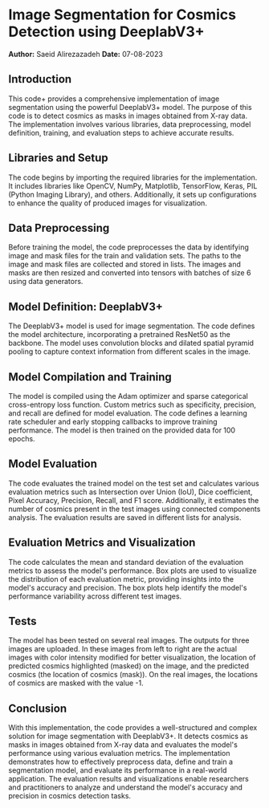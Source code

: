 # Image Segmentation for Cosmics Detection using DeeplabV3+

**Author:** Saeid Alirezazadeh
**Date:** 07-08-2023

## Introduction

This code+ provides a comprehensive implementation of image segmentation using the powerful DeeplabV3+ model. The purpose of this code is to detect cosmics as masks in images obtained from X-ray data. The implementation involves various libraries, data preprocessing, model definition, training, and evaluation steps to achieve accurate results.

## Libraries and Setup

The code begins by importing the required libraries for the implementation. It includes libraries like OpenCV, NumPy, Matplotlib, TensorFlow, Keras, PIL (Python Imaging Library), and others. Additionally, it sets up configurations to enhance the quality of produced images for visualization.

## Data Preprocessing

Before training the model, the code preprocesses the data by identifying image and mask files for the train and validation sets. The paths to the image and mask files are collected and stored in lists. The images and masks are then resized and converted into tensors with batches of size 6 using data generators.

## Model Definition: DeeplabV3+

The DeeplabV3+ model is used for image segmentation. The code defines the model architecture, incorporating a pretrained ResNet50 as the backbone. The model uses convolution blocks and dilated spatial pyramid pooling to capture context information from different scales in the image.

## Model Compilation and Training

The model is compiled using the Adam optimizer and sparse categorical cross-entropy loss function. Custom metrics such as specificity, precision, and recall are defined for model evaluation. The code defines a learning rate scheduler and early stopping callbacks to improve training performance. The model is then trained on the provided data for 100 epochs.

## Model Evaluation

The code evaluates the trained model on the test set and calculates various evaluation metrics such as Intersection over Union (IoU), Dice coefficient, Pixel Accuracy, Precision, Recall, and F1 score. Additionally, it estimates the number of cosmics present in the test images using connected components analysis. The evaluation results are saved in different lists for analysis.

## Evaluation Metrics and Visualization

The code calculates the mean and standard deviation of the evaluation metrics to assess the model's performance. Box plots are used to visualize the distribution of each evaluation metric, providing insights into the model's accuracy and precision. The box plots help identify the model's performance variability across different test images.

## Tests

The model has been tested on several real images. The outputs for three images are uploaded. In these images from left to right are the actual images with color intensity modified for better visualization, the location of predicted cosmics highlighted (masked) on the image, and the predicted cosmics (the location of cosmics (mask)). On the real images, the locations of cosmics are masked with the value -1.

## Conclusion

With this implementation, the code provides a well-structured and complex solution for image segmentation with DeeplabV3+. It detects cosmics as masks in images obtained from X-ray data and evaluates the model's performance using various evaluation metrics. The implementation demonstrates how to effectively preprocess data, define and train a segmentation model, and evaluate its performance in a real-world application. The evaluation results and visualizations enable researchers and practitioners to analyze and understand the model's accuracy and precision in cosmics detection tasks.

